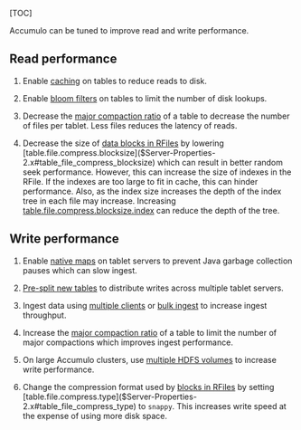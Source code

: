[TOC]


Accumulo can be tuned to improve read and write performance.

Read performance
-----------------------------------------------------------------------------------------------------

1.  Enable [caching]($Caching) on tables to reduce reads to disk.

2.  Enable [bloom filters]($Table-Configuration#bloom-filters) on tables to limit the number of disk lookups.

3.  Decrease the [major compaction ratio]($Table-Configuration#compaction) of a table to decrease the number of files per tablet. Less files reduces the latency of reads.

4.  Decrease the size of [data blocks in RFiles]($Design#rfile) by lowering [table.file.compress.blocksize]($Server-Properties-2.x#table_file_compress_blocksize) which can result in better random seek performance. However, this can increase the size of indexes in the RFile. If the indexes are too large to fit in cache, this can hinder performance. Also, as the index size increases the depth of the index tree in each file may increase. Increasing [table.file.compress.blocksize.index]($Server-Properties-2.x#table_file_compress_blocksize_index) can reduce the depth of the tree.


Write performance
-------------------------------------------------------------------------------------------------------

1.  Enable [native maps]($In-Depth-Installation#native-map) on tablet servers to prevent Java garbage collection pauses which can slow ingest.

2.  [Pre-split new tables]($Table-Configuration#pre-splitting-tables) to distribute writes across multiple tablet servers.

3.  Ingest data using [multiple clients]($High-Speed-Ingest#multiple-ingest-clients) or [bulk ingest](https://accumulo.apache.org/docs/2.x/development/high_speed_ingest#bulk-ingest) to increase ingest throughput.

4.  Increase the [major compaction ratio]($Table-Configuration#compaction) of a table to limit the number of major compactions which improves ingest performance.

5.  On large Accumulo clusters, use [multiple HDFS volumes]($Multi-Volume-Installations) to increase write performance.

6.  Change the compression format used by [blocks in RFiles]($Design#rfile) by setting [table.file.compress.type]($Server-Properties-2.x#table_file_compress_type) to `snappy`. This increases write speed at the expense of using more disk space.
